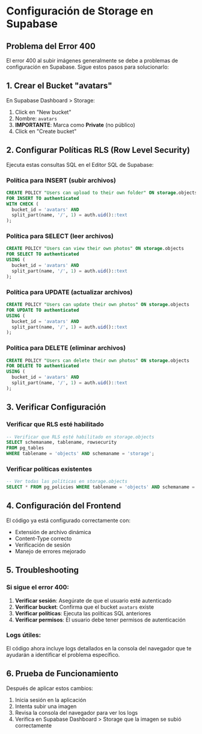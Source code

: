 # Configuración de Storage en Supabase

## Problema del Error 400

El error 400 al subir imágenes generalmente se debe a problemas de configuración en Supabase. Sigue estos pasos para solucionarlo:

## 1. Crear el Bucket "avatars"

En Supabase Dashboard > Storage:
1. Click en "New bucket"
2. Nombre: `avatars`
3. **IMPORTANTE**: Marca como **Private** (no público)
4. Click en "Create bucket"

## 2. Configurar Políticas RLS (Row Level Security)

Ejecuta estas consultas SQL en el Editor SQL de Supabase:

### Política para INSERT (subir archivos)
```sql
CREATE POLICY "Users can upload to their own folder" ON storage.objects
FOR INSERT TO authenticated
WITH CHECK (
  bucket_id = 'avatars' AND 
  split_part(name, '/', 1) = auth.uid()::text
);
```

### Política para SELECT (leer archivos)
```sql
CREATE POLICY "Users can view their own photos" ON storage.objects
FOR SELECT TO authenticated
USING (
  bucket_id = 'avatars' AND 
  split_part(name, '/', 1) = auth.uid()::text
);
```

### Política para UPDATE (actualizar archivos)
```sql
CREATE POLICY "Users can update their own photos" ON storage.objects
FOR UPDATE TO authenticated
USING (
  bucket_id = 'avatars' AND 
  split_part(name, '/', 1) = auth.uid()::text
);
```

### Política para DELETE (eliminar archivos)
```sql
CREATE POLICY "Users can delete their own photos" ON storage.objects
FOR DELETE TO authenticated
USING (
  bucket_id = 'avatars' AND 
  split_part(name, '/', 1) = auth.uid()::text
);
```

## 3. Verificar Configuración

### Verificar que RLS esté habilitado
```sql
-- Verificar que RLS esté habilitado en storage.objects
SELECT schemaname, tablename, rowsecurity 
FROM pg_tables 
WHERE tablename = 'objects' AND schemaname = 'storage';
```

### Verificar políticas existentes
```sql
-- Ver todas las políticas en storage.objects
SELECT * FROM pg_policies WHERE tablename = 'objects' AND schemaname = 'storage';
```

## 4. Configuración del Frontend

El código ya está configurado correctamente con:
- Extensión de archivo dinámica
- Content-Type correcto
- Verificación de sesión
- Manejo de errores mejorado

## 5. Troubleshooting

### Si sigue el error 400:

1. **Verificar sesión**: Asegúrate de que el usuario esté autenticado
2. **Verificar bucket**: Confirma que el bucket `avatars` existe
3. **Verificar políticas**: Ejecuta las políticas SQL anteriores
4. **Verificar permisos**: El usuario debe tener permisos de autenticación

### Logs útiles:
El código ahora incluye logs detallados en la consola del navegador que te ayudarán a identificar el problema específico.

## 6. Prueba de Funcionamiento

Después de aplicar estos cambios:
1. Inicia sesión en la aplicación
2. Intenta subir una imagen
3. Revisa la consola del navegador para ver los logs
4. Verifica en Supabase Dashboard > Storage que la imagen se subió correctamente
